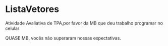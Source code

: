 # ListaVetores
Atividade Avaliativa de TPA,por favor da MB que deu trabalho programar no celular

QUASE MB,  vocês não superaram  nossas expectativas.
